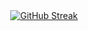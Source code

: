 <div align="center">
  <a href="https://git.io/streak-stats">
    <img src="https://streak-stats.demolab.com/?user=MasFana&theme=dark&hide_border=false&background=0d1117" alt="GitHub Streak"/>
  </a>
</div>
